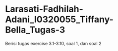 # Larasati-Fadhilah-Adani_I0320055_Tiffany-Bella_Tugas-3
Berisi tugas exercise 3.1-3.10, soal 1, dan soal 2
